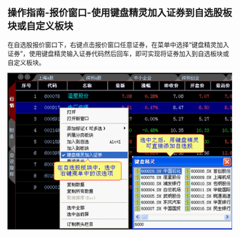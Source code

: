 ## 操作指南-报价窗口-使用键盘精灵加入证券到自选股板块或自定义板块

在自选股报价窗口下，右键点击报价窗口任意证券，在菜单中选择“键盘精灵加入证券”，使用键盘精灵输入证券代码然后回车，即可实现将证券加入到自选板块或自定义板块。


![图片8.png](/assets/175121.png)